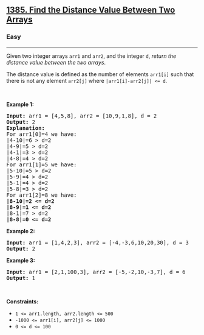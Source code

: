 <h2><a href="https://leetcode.com/problems/find-the-distance-value-between-two-arrays/">1385. Find the Distance Value Between Two Arrays</a></h2><h3>Easy</h3><hr><div style="user-select: auto;"><p style="user-select: auto;">Given two integer arrays <code style="user-select: auto;">arr1</code> and <code style="user-select: auto;">arr2</code>, and the integer <code style="user-select: auto;">d</code>, <em style="user-select: auto;">return the distance value between the two arrays</em>.</p>

<p style="user-select: auto;">The distance value is defined as the number of elements <code style="user-select: auto;">arr1[i]</code> such that there is not any element <code style="user-select: auto;">arr2[j]</code> where <code style="user-select: auto;">|arr1[i]-arr2[j]| &lt;= d</code>.</p>

<p style="user-select: auto;">&nbsp;</p>
<p style="user-select: auto;"><strong style="user-select: auto;">Example 1:</strong></p>

<pre style="user-select: auto;"><strong style="user-select: auto;">Input:</strong> arr1 = [4,5,8], arr2 = [10,9,1,8], d = 2
<strong style="user-select: auto;">Output:</strong> 2
<strong style="user-select: auto;">Explanation:</strong> 
For arr1[0]=4 we have: 
|4-10|=6 &gt; d=2 
|4-9|=5 &gt; d=2 
|4-1|=3 &gt; d=2 
|4-8|=4 &gt; d=2 
For arr1[1]=5 we have: 
|5-10|=5 &gt; d=2 
|5-9|=4 &gt; d=2 
|5-1|=4 &gt; d=2 
|5-8|=3 &gt; d=2
For arr1[2]=8 we have:
<strong style="user-select: auto;">|8-10|=2 &lt;= d=2</strong>
<strong style="user-select: auto;">|8-9|=1 &lt;= d=2</strong>
|8-1|=7 &gt; d=2
<strong style="user-select: auto;">|8-8|=0 &lt;= d=2</strong>
</pre>

<p style="user-select: auto;"><strong style="user-select: auto;">Example 2:</strong></p>

<pre style="user-select: auto;"><strong style="user-select: auto;">Input:</strong> arr1 = [1,4,2,3], arr2 = [-4,-3,6,10,20,30], d = 3
<strong style="user-select: auto;">Output:</strong> 2
</pre>

<p style="user-select: auto;"><strong style="user-select: auto;">Example 3:</strong></p>

<pre style="user-select: auto;"><strong style="user-select: auto;">Input:</strong> arr1 = [2,1,100,3], arr2 = [-5,-2,10,-3,7], d = 6
<strong style="user-select: auto;">Output:</strong> 1
</pre>

<p style="user-select: auto;">&nbsp;</p>
<p style="user-select: auto;"><strong style="user-select: auto;">Constraints:</strong></p>

<ul style="user-select: auto;">
	<li style="user-select: auto;"><code style="user-select: auto;">1 &lt;= arr1.length, arr2.length &lt;= 500</code></li>
	<li style="user-select: auto;"><code style="user-select: auto;">-1000 &lt;= arr1[i], arr2[j] &lt;= 1000</code></li>
	<li style="user-select: auto;"><code style="user-select: auto;">0 &lt;= d &lt;= 100</code></li>
</ul>
</div>
